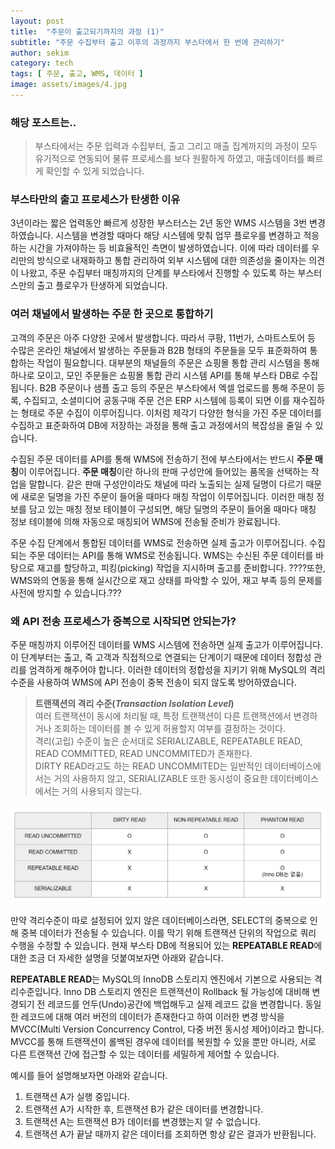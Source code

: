```yaml
---
layout: post
title:  "주문이 출고되기까지의 과정 (1)"
subtitle: "주문 수집부터 출고 이후의 과정까지 부스타에서 한 번에 관리하기"
author: sekim
category: tech
tags: [ 주문, 출고, WMS, 데이터 ]
image: assets/images/4.jpg
---
```


### 해당 포스트는..
> 부스타에서는 주문 입력과 수집부터, 출고 그리고 매출 집계까지의 과정이 모두 유기적으로 연동되어 물류 프로세스를 보다 원활하게 하였고, 매출데이터를 빠르게 확인할 수 있게 되었습니다.

### 부스타만의 출고 프로세스가 탄생한 이유
3년이라는 짧은 업력동안 빠르게 성장한 부스터스는 2년 동안 WMS 시스템을 3번 변경하였습니다. 시스템을 변경할 때마다 해당 시스템에 맞춰 업무 플로우를 변경하고 적응하는 시간을 가져야하는 등 비효율적인 측면이 발생하였습니다. 이에 따라 데이터를 우리만의 방식으로 내재화하고 통합 관리하여 외부 시스템에 대한 의존성을 줄이자는 의견이 나왔고, 주문 수집부터 매칭까지의 단계를 부스타에서 진행할 수 있도록 하는 부스터스만의 출고 플로우가 탄생하게 되었습니다.


### 여러 채널에서 발생하는 주문 한 곳으로 통합하기
고객의 주문은 아주 다양한 곳에서 발생합니다. 따라서 쿠팡, 11번가, 스마트스토어 등 수많은 온라인 채널에서 발생하는 주문들과 B2B 형태의 주문들을 모두 표준화하여 통합하는 작업이 필요합니다. 대부분의 채널들의 주문은 쇼핑몰 통합 관리 시스템을 통해 하나로 모이고, 모인 주문들은 쇼핑몰 통합 관리 시스템 API를 통해 부스타 DB로 수집됩니다. B2B 주문이나 샘플 출고 등의 주문은 부스타에서 엑셀 업로드를 통해 주문이 등록, 수집되고, 소셜미디어 공동구매 주문 건은 ERP 시스템에 등록이 되면 이를 재수집하는 형태로 주문 수집이 이루어집니다. 이처럼 제각기 다양한 형식을 가진 주문 데이터를 수집하고 표준화하여 DB에 저장하는 과정을 통해 출고 과정에서의 복잡성을 줄일 수 있습니다.

수집된 주문 데이터를 API를 통해 WMS에 전송하기 전에 부스타에서는 반드시 <b>주문 매칭</b>이 이루어집니다. <b>주문 매칭</b>이란 하나의 판매 구성안에 들어있는 품목을 선택하는 작업을 말합니다. 같은 판매 구성안이라도 채널에 따라 노출되는 실제 딜명이 다르기 때문에 새로운 딜명을 가진 주문이 들어올 때마다 매칭 작업이 이루어집니다. 이러한 매칭 정보를 담고 있는 매칭 정보 테이블이 구성되면, 해당 딜명의 주문이 들어올 때마다 매칭 정보 테이블에 의해 자동으로 매칭되어 WMS에 전송될 준비가 완료됩니다.

주문 수집 단계에서 통합된 데이터를 WMS로 전송하면 실제 출고가 이루어집니다.
수집되는 주문 데이터는 API를 통해 WMS로 전송됩니다. WMS는 수신된 주문 데이터를 바탕으로 재고를 할당하고, 피킹(picking) 작업을 지시하며 출고를 준비합니다. ????또한, WMS와의 연동을 통해 실시간으로 재고 상태를 파악할 수 있어, 재고 부족 등의 문제를 사전에 방지할 수 있습니다.???


### 왜 API 전송 프로세스가 중복으로 시작되면 안되는가?
주문 매칭까지 이루어진 데이터를 WMS 시스템에 전송하면 실제 출고가 이루어집니다. 이 단계부터는 출고, 즉 고객과 직접적으로 연결되는 단계이기 때문에 데이터 정합성 관리를 엄격하게 해주어야 합니다. 이러한 데이터의 정합성을 지키기 위해 MySQL의 격리수준을 사용하여 WMS에 API 전송이 중복 전송이 되지 않도록 방어하였습니다.

><b>트랜잭션의 격리 수준(*Transaction Isolation Level*)</b><br>
>여러 트랜잭션이 동시에 처리될 때, 특정 트랜잭션이 다른 트랜잭션에서 변경하거나 조회하는 데이터를 볼 수 있게 허용할지 여부를 결정하는 것이다.<br>
>격리(고립) 수준이 높은 순서대로 SERIALIZABLE, REPEATABLE READ, READ COMMITTED, READ UNCOMMITED가 존재한다.<br>
>DIRTY READ라고도 하는 READ UNCOMMITED는 일반적인 데이터베이스에서는 거의 사용하지 않고, SERIALIZABLE 또한 동시성이 중요한 데이터베이스에서는 거의 사용되지 않는다.<br>

<p style="text-align: center;">
  <img src="/assets/images/2024-07/isolation_level.PNG" alt="트랜잭션 격리수준">
</p>


만약 격리수준이 따로 설정되어 있지 않은 데이터베이스라면, SELECT의 중복으로 인해 중복 데이터가 전송될 수 있습니다. 이를 막기 위해 트랜잭션 단위의 작업으로 쿼리 수행을 수정할 수 있습니다. 현재 부스타 DB에 적용되어 있는 <b>REPEATABLE READ</b>에 대한 조금 더 자세한 설명을 덧붙여보자면 아래와 같습니다.

<b>REPEATABLE READ</b>는 MySQL의 InnoDB 스토리지 엔진에서 기본으로 사용되는 격리수준입니다. Inno DB 스토리지 엔진은 트랜잭션이 Rollback 될 가능성에 대비해 변경되기 전 레코드를 언두(Undo)공간에 백업해두고 실제 레코드 값을 변경합니다. 동일한 레코드에 대해 여러 버전의 데이터가 존재한다고 하여 이러한 변경 방식을 MVCC(Multi Version Concurrency Control, 다중 버전 동시성 제어)이라고 합니다. MVCC를 통해 트랜잭션이 롤백된 경우에 데이터를 복원할 수 있을 뿐만 아니라, 서로 다른 트랜잭션 간에 접근할 수 있는 데이터를 세밀하게 제어할 수 있습니다.

예시를 들어 설명해보자면 아래와 같습니다.
1. 트랜잭션 A가 실행 중입니다.
2. 트랜잭션 A가 시작한 후, 트랜잭션 B가 같은 데이터를 변경합니다.
3. 트랜잭션 A는 트랜잭션 B가 데이터를 변경했는지 알 수 없습니다.
4. 트랜잭션 A가 끝날 때까지 같은 데이터를 조회하면 항상 같은 결과가 반환됩니다.

